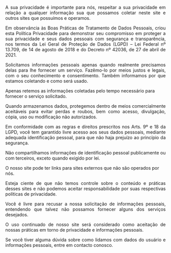 <p align="justify">A sua privacidade é importante para nós, respeitar a sua privacidade em relação a qualquer informação sua que possamos coletar neste site e outros sites que possuímos e operamos.</P>
<p align="justify">Em observância às Boas Práticas de Tratamento de Dados Pessoais, criou esta Política Privacidade para demonstrar seu compromisso em proteger a sua privacidade e seus dados pessoais com segurança e transparência, nos termos da Lei Geral de Proteção de Dados (LGPD) – Lei Federal nº 13.709, de 14 de agosto de 2018 e do Decreto nº 42036, de 27 de abril de 2021.</p>
<p align="justify">Solicitamos informações pessoais apenas quando realmente precisamos delas para lhe fornecer um serviço. Fazêmo-lo por meios justos e legais, com o seu conhecimento e consentimento. Também informamos por que estamos coletando e como será usado.</p>
Apenas retemos as informações coletadas pelo tempo necessário para fornecer o serviço solicitado.
<p align="justify">Quando armazenamos dados, protegemos dentro de meios comercialmente aceitáveis ​​para evitar perdas e roubos, bem como acesso, divulgação, cópia, uso ou modificação não autorizados.</p><p align="justify">Em conformidade com as regras e direitos prescritos nos Arts. 9º e 18 da LGPD, você tem garantido livre acesso aos seus dados pessoais, mediante adequada identificação pessoal, para que não haja prejuízo ao princípio da segurança.</p>
<p align="justify">Não compartilhamos informações de identificação pessoal publicamente ou com terceiros, exceto quando exigido por lei.</p>
O nosso site pode ter links para sites externos que não são operados por nós.
<p align="justify">Esteja ciente de que não temos controle sobre o conteúdo e práticas desses sites e não podemos aceitar responsabilidade por suas respectivas políticas de privacidade.</p><p align="justify">Você é livre para recusar a nossa solicitação de informações pessoais, entendendo que talvez não possamos fornecer alguns dos serviços desejados.</p>
<p align="justify">O uso continuado de nosso site será considerado como aceitação de nossas práticas em torno de privacidade e informações pessoais. </p>
<p align="justify">Se você tiver alguma dúvida sobre como lidamos com dados do usuário e informações pessoais, entre em contacto conosco.</p>
